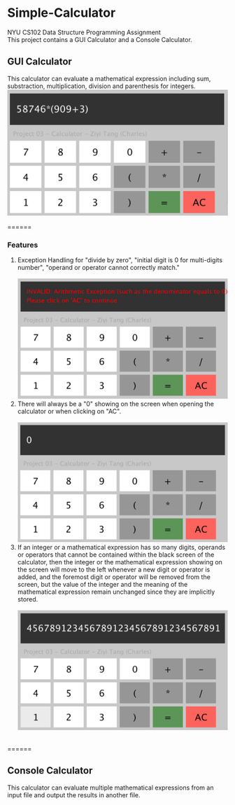 # Simple-Calculator

NYU CS102 Data Structure Programming Assignment <br>
This project contains a GUI Calculator and a Console Calculator.
## GUI Calculator
This calculator can evaluate a mathematical expression including sum, substraction, multiplication, division and parenthesis for integers.<br>
![Image is currently not available](https://raw.githubusercontent.com/Charlespartina/Simple-Calculator/master/screenshot/expression.jpg)

======

### Features
1. Exception Handling for "divide by zero", "initial digit is 0 for multi-digits number", "operand or operator cannot correctly match."<br><br>
![Image is currently not available](https://raw.githubusercontent.com/Charlespartina/Simple-Calculator/master/screenshot/exception.jpg)
2. There will always be a "0" showing on the screen when opening the calculator or when clicking on "AC".<br><br>
![Image is currently not available](https://raw.githubusercontent.com/Charlespartina/Simple-Calculator/master/screenshot/initial.jpg)
3. If an integer or a mathematical expression has so many digits, operands or operators that cannot be contained within the black screen of the calculator, then the integer or the mathematical expression showing on the screen will move to the left whenever a new digit or operator is added, and the foremost digit or operator will be removed from the screen, but the value of the integer and the meaning of the mathematical expression remain unchanged since they are implicitly stored.<br><br>
![Image is currently not available](https://raw.githubusercontent.com/Charlespartina/Simple-Calculator/master/screenshot/longnumber.jpg)
<br><br>

====== 

## Console Calculator
This calculator can evaluate multiple mathematical expressions from an input file and output the results in another file.

